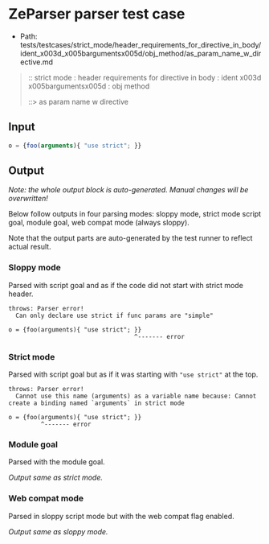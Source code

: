 # ZeParser parser test case

- Path: tests/testcases/strict_mode/header_requirements_for_directive_in_body/ident_x003d_x005bargumentsx005d/obj_method/as_param_name_w_directive.md

> :: strict mode : header requirements for directive in body : ident x003d x005bargumentsx005d : obj method
>
> ::> as param name w directive

## Input


`````js
o = {foo(arguments){ "use strict"; }}
`````

## Output

_Note: the whole output block is auto-generated. Manual changes will be overwritten!_

Below follow outputs in four parsing modes: sloppy mode, strict mode script goal, module goal, web compat mode (always sloppy).

Note that the output parts are auto-generated by the test runner to reflect actual result.

### Sloppy mode

Parsed with script goal and as if the code did not start with strict mode header.

`````
throws: Parser error!
  Can only declare use strict if func params are "simple"

o = {foo(arguments){ "use strict"; }}
                                   ^------- error
`````

### Strict mode

Parsed with script goal but as if it was starting with `"use strict"` at the top.

`````
throws: Parser error!
  Cannot use this name (arguments) as a variable name because: Cannot create a binding named `arguments` in strict mode

o = {foo(arguments){ "use strict"; }}
         ^------- error
`````


### Module goal

Parsed with the module goal.

_Output same as strict mode._

### Web compat mode

Parsed in sloppy script mode but with the web compat flag enabled.

_Output same as sloppy mode._
